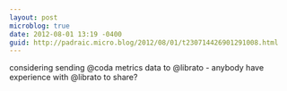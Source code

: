 ```yaml
---
layout: post
microblog: true
date: 2012-08-01 13:19 -0400
guid: http://padraic.micro.blog/2012/08/01/t230714426901291008.html
---
```

considering sending @coda metrics data to @librato - anybody have experience with  @librato to share?
